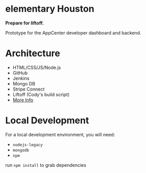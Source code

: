 # elementary Houston
**Prepare for liftoff.**

Prototype for the AppCenter developer dashboard and backend.

# Architecture
* HTML/CSS/JS/Node.js
* GitHub
* Jenkins
* Mongo DB
* Stripe Connect
* Liftoff (Cody's build script)
* [More Info](https://docs.google.com/document/d/1nHCnxNpaQI8G2VdJKFeri12krLpgtUQllMj8_PdZ7P8/edit)

# Local Development
For a local development environment, you will need:
* `nodejs-legacy`
* `mongodb`
* `npm`

run `npm install` to grab dependencies
